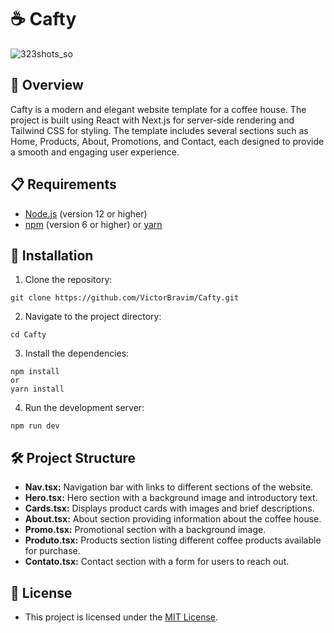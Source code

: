 # ☕ Cafty

![323shots_so](https://github.com/VictorBravim/Cofty/assets/122113588/05511d19-4549-4a8e-b5d5-3425e41e7262)

## 🚀 Overview

Cafty is a modern and elegant website template for a coffee house. The project is built using React with Next.js for server-side rendering and Tailwind CSS for styling. The template includes several sections such as Home, Products, About, Promotions, and Contact, each designed to provide a smooth and engaging user experience.
 
## 📋 Requirements
 
- [Node.js](https://nodejs.org/en/) (version 12 or higher)
- [npm](https://www.npmjs.com/) (version 6 or higher) or [yarn](https://yarnpkg.com/)

## 🔧 Installation

1. Clone the repository:

```
git clone https://github.com/VictorBravim/Cafty.git
```

2. Navigate to the project directory:

```
cd Cafty
```

3. Install the dependencies:

```
npm install
or
yarn install
```

4. Run the development server:

```
npm run dev
```

## 🛠️ Project Structure

- **Nav.tsx:** Navigation bar with links to different sections of the website.
- **Hero.tsx:** Hero section with a background image and introductory text.
- **Cards.tsx:** Displays product cards with images and brief descriptions.
- **About.tsx:** About section providing information about the coffee house.
- **Promo.tsx:** Promotional section with a background image.
- **Produto.tsx:** Products section listing different coffee products available for purchase.
- **Contato.tsx:** Contact section with a form for users to reach out.

## 📄 License

- This project is licensed under the [MIT License](LICENSE).
